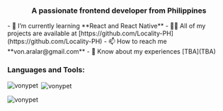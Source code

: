 <h3 align="center">A passionate frontend developer from Philippines</h3>
- 🌱 I’m currently learning **React and React Native**
- 👨‍💻 All of my projects are available at [https://github.com/Locality-PH](https://github.com/Locality-PH)
- 📫 How to reach me **von.aralar@gmail.com**
- 📄 Know about my experiences [TBA](TBA)
<p align="left"></p>
<h3 align="left">Languages and Tools:</h3>

<p><img align="left" src="https://github-readme-stats.vercel.app/api/top-langs?username=vonypet&show_icons=true&locale=en&layout=compact" alt="vonypet" /></p>
<p>&nbsp;<img align="center" src="https://github-readme-stats.vercel.app/api?username=vonypet&show_icons=true&locale=en" alt="vonypet" /></p>
<p><img align="center" src="https://github-readme-streak-stats.herokuapp.com/?user=vonypet&" alt="vonypet" /></p>
